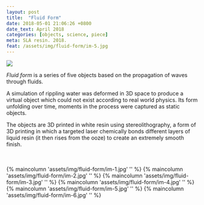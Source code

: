 ```yaml
---
layout: post
title:  "Fluid Form"
date: 2018-05-01 21:06:26 +0800
date_text: April 2018
categories: [objects, science, piece]
meta: SLA resin. 2018.
feat: /assets/img/fluid-form/im-5.jpg
---
```


![]({{site.baseurl}}/assets/img/fluid-form/im-group.jpg)

_Fluid form_ is a series of five objects based on the propagation of waves through fluids.
<!--more-->

A simulation of rippling water was deformed in 3D space to produce a virtual object which could not exist according to real world physics. Its form unfolding over time, moments in the process were captured as static objects.

The objects are 3D printed in white resin using stereolithography, a form of 3D printing in which a targeted laser chemically bonds different layers of liquid resin (it then rises from the ooze) to create an extremely smooth finish.

<br />
<br />
{% maincolumn 'assets/img/fluid-form/im-1.jpg' '' %}
{% maincolumn 'assets/img/fluid-form/im-2.jpg' '' %}
{% maincolumn 'assets/img/fluid-form/im-3.jpg' '' %}
{% maincolumn 'assets/img/fluid-form/im-4.jpg' '' %}
{% maincolumn 'assets/img/fluid-form/im-5.jpg' '' %}
{% maincolumn 'assets/img/fluid-form/im-6.jpg' '' %}
<!-- <div class="pagination older-post"><a href="{{site.baseurl}}/assets/pdf/fluid-form-docs.pdf">project documentation<data data-icon="ei-arrow-down"></data></a></div> -->
